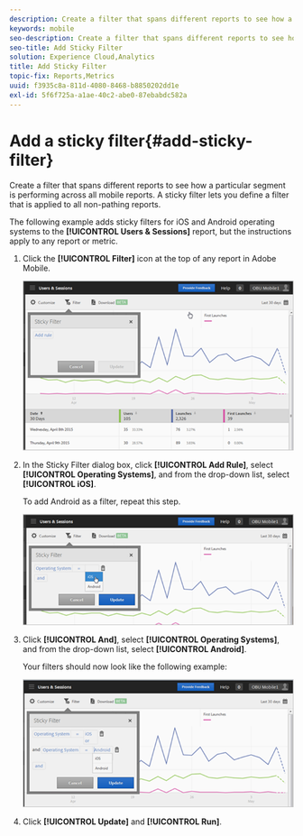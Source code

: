 ```yaml
---
description: Create a filter that spans different reports to see how a particular segment is performing across all mobile reports. A sticky filter lets you define a filter that is applied to all non-pathing reports.
keywords: mobile
seo-description: Create a filter that spans different reports to see how a particular segment is performing across all mobile reports. A sticky filter lets you define a filter that is applied to all non-pathing reports.
seo-title: Add Sticky Filter
solution: Experience Cloud,Analytics
title: Add Sticky Filter
topic-fix: Reports,Metrics
uuid: f3935c8a-811d-4080-8468-b8850202dd1e
exl-id: 5f6f725a-a1ae-40c2-abe0-87ebabdc582a
---
```

# Add a sticky filter{#add-sticky-filter}

Create a filter that spans different reports to see how a particular segment is performing across all mobile reports. A sticky filter lets you define a filter that is applied to all non-pathing reports.

The following example adds sticky filters for iOS and Android operating systems to the **[!UICONTROL Users & Sessions]** report, but the instructions apply to any report or metric. 

1. Click the **[!UICONTROL Filter]** icon at the top of any report in Adobe Mobile.

   ![](assets/sticky-filters.png)

1. In the Sticky Filter dialog box, click **[!UICONTROL Add Rule]**, select **[!UICONTROL Operating Systems]**, and from the drop-down list, select **[!UICONTROL iOS]**.

   To add Android as a filter, repeat this step.

   ![](assets/sticky2.png)

1. Click **[!UICONTROL And]**, select **[!UICONTROL Operating Systems]**, and from the drop-down list, select **[!UICONTROL Android]**.

   Your filters should now look like the following example:

   ![](assets/sticky3.png)

1. Click **[!UICONTROL Update]** and **[!UICONTROL Run]**.
